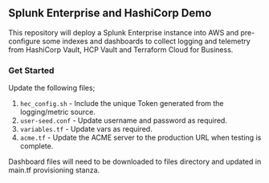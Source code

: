 ## Splunk Enterprise and HashiCorp Demo

This repository will deploy a Splunk Enterprise instance into AWS and pre-configure some indexes and dashboards to collect logging and telemetry from HashiCorp Vault, HCP Vault and Terraform Cloud for Business.

### Get Started
Update the following files;
1. `hec_config.sh` - Include the unique Token generated from the logging/metric source.
2. `user-seed.conf` - Update username and password as required.
3. `variables.tf` - Update vars as required.
4. `acme.tf` - Update the ACME server to the production URL when testing is complete.

Dashboard files will need to be downloaded to files directory and updated in main.tf provisioning stanza.
